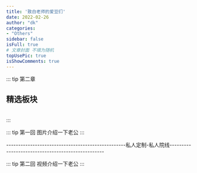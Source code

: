 ```yaml
---
title: '致白老师的爱豆们'
date: 2022-02-26
author: "dk"
categories:
- "Others"
sidebar: false
isFull: true
# 文章封面 不填为随机
topUsePic: true
isShowComments: true
---
```


::: tip 第二章 
## 精选板块
<br>
:::

<!-- more -->

::: tip 第一回 图片介绍一下老公
:::



--------------------------------------------------私人定制-私人院线--------------------------------------------------

::: tip 第二回 视频介绍一下老公
:::
<PlayVideo cid="330600473" aid="205329675" page="1"></PlayVideo>
<br>
<br><br><br>
